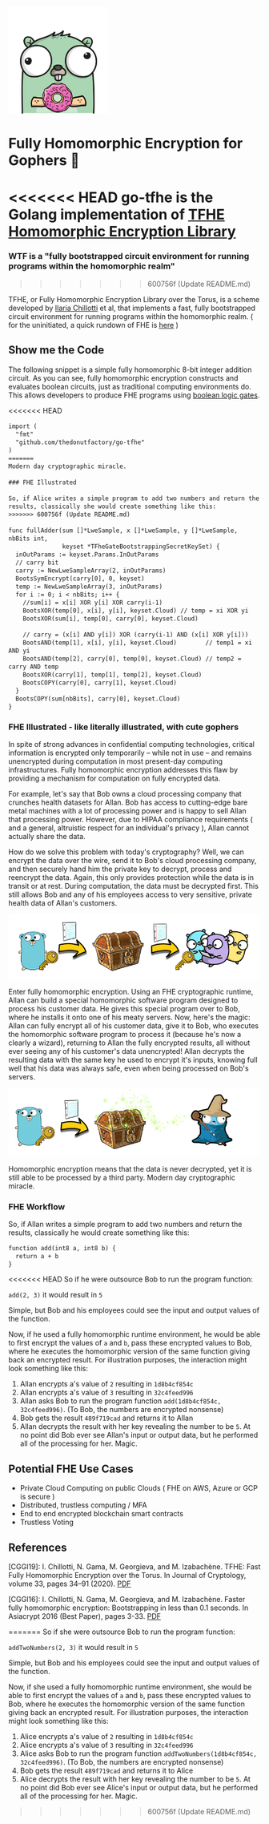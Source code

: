<img src="docs/images/gopher.png" alt="FHE Gopher" width="200"/>

# Fully Homomorphic Encryption for Gophers 🍩

<<<<<<< HEAD
go-tfhe is the Golang implementation of [TFHE Homomorphic Encryption Library](https://tfhe.github.io/tfhe/)
=======
### WTF is a "fully bootstrapped circuit environment for running programs within the homomorphic realm"
>>>>>>> 600756f (Update README.md)

TFHE, or Fully Homomorphic Encryption Library over the Torus, is a scheme developed by [Ilaria Chillotti](https://github.com/ilachill) et al, that implements a fast, fully bootstrapped circuit environment for running programs within the homomorphic realm. ( for the uninitiated, a quick rundown of FHE is [here](#fhe-illustrated---like-literally-illustrated-with-cute-gophers) )

## Show me the Code

The following snippet is a simple fully homomorphic 8-bit integer addition circuit. As you can see, fully homomorphic encryption constructs and evaluates boolean circuits, just as traditional computing environments do. This allows developers to produce FHE programs using [boolean logic gates](https://en.wikipedia.org/wiki/Logic_gate).

<<<<<<< HEAD
```golang
import (
  "fmt"
  "github.com/thedonutfactory/go-tfhe"
)
=======
Modern day cryptographic miracle.

### FHE Illustrated

So, if Alice writes a simple program to add two numbers and return the results, classically she would create something like this:
>>>>>>> 600756f (Update README.md)

func fullAdder(sum []*LweSample, x []*LweSample, y []*LweSample, nbBits int, 
               keyset *TFheGateBootstrappingSecretKeySet) {
  inOutParams := keyset.Params.InOutParams
  // carry bit
  carry := NewLweSampleArray(2, inOutParams)
  BootsSymEncrypt(carry[0], 0, keyset)
  temp := NewLweSampleArray(3, inOutParams)
  for i := 0; i < nbBits; i++ {
    //sum[i] = x[i] XOR y[i] XOR carry(i-1)
    BootsXOR(temp[0], x[i], y[i], keyset.Cloud) // temp = xi XOR yi
    BootsXOR(sum[i], temp[0], carry[0], keyset.Cloud)
    
    // carry = (x[i] AND y[i]) XOR (carry(i-1) AND (x[i] XOR y[i]))
    BootsAND(temp[1], x[i], y[i], keyset.Cloud)        // temp1 = xi AND yi
    BootsAND(temp[2], carry[0], temp[0], keyset.Cloud) // temp2 = carry AND temp
    BootsXOR(carry[1], temp[1], temp[2], keyset.Cloud)
    BootsCOPY(carry[0], carry[1], keyset.Cloud)
  }
  BootsCOPY(sum[nbBits], carry[0], keyset.Cloud)
}
```

### FHE Illustrated - like literally illustrated, with cute gophers

In spite of strong advances in confidential computing technologies, critical information is encrypted only temporarily – while not in use – and remains unencrypted during computation in most present-day computing infrastructures. Fully homomorphic encryption addresses this flaw by providing a mechanism for computation on fully encrypted data.

For example, let's say that Bob owns a cloud processing company that crunches health datasets for Allan. Bob has access to cutting-edge bare metal machines with a lot of processing power and is happy to sell Allan that processing power. However, due to HIPAA compliance requirements ( and a general, altruistic respect for an individual's privacy ), Allan cannot actually share the data.

How do we solve this problem with today's cryptography? Well, we can encrypt the data over the wire, send it to Bob's cloud processing company, and then securely hand him the private key to decrypt, process and reencrypt the data. Again, this only provides protection while the data is in transit or at rest. During computation, the data must be decrypted first. This still allows Bob and any of his employees access to very sensitive, private health data of Allan's customers.

<p align="center">
<img src="docs/images/enc1-1.png" alt="FHE Gopher"/>
</p>

Enter fully homomorphic encryption. Using an FHE cryptographic runtime, Allan can build a special homomorphic software program designed to process his customer data. He gives this special program over to Bob, where he installs it onto one of his meaty servers. Now, here's the magic: Allan can fully encrypt all of his customer data, give it to Bob, who executes the homomorphic software program to process it (because he's now a clearly a wizard), returning to Allan the fully encrypted results, all without ever seeing any of his customer's data unencrypted! Allan decrypts the resulting data with the same key he used to encrypt it's inputs, knowing full well that his data was always safe, even when being processed on Bob's servers.

<p align="center">
<img src="docs/images/enc2.png" alt="FHE Gopher"/>
</p>
Homomorphic encryption means that the data is never decrypted, yet it is still able to be processed by a third party. Modern day cryptographic miracle.

### FHE Workflow

So, if Allan writes a simple program to add two numbers and return the results, classically he would create something like this:

```solidity
function add(int8 a, int8 b) {
  return a + b
}
```

<<<<<<< HEAD
So if he were outsource Bob to run the program function:

`add(2, 3)` it would result in `5`

Simple, but Bob and his employees could see the input and output values of the function.

Now, if he used a fully homomorphic runtime environment, he would be able to first encrypt the values of `a` and `b`, pass these encrypted values to Bob, where he executes the homomorphic version of the same function giving back an encrypted result. For illustration purposes, the interaction might look something like this:

1. Allan encrypts a's value of `2` resulting in `1d8b4cf854c`
2. Allan encrypts a's value of `3` resulting in `32c4feed996`
3. Allan asks Bob to run the program function `add(1d8b4cf854c, 32c4feed996)`. (To Bob, the numbers are encrypted nonsense)
4. Bob gets the result `489f719cad` and returns it to Allan
5. Allan decrypts the result with her key revealing the number to be `5`. At no point did Bob ever see Allan's input or output data, but he performed all of the processing for her. Magic.

## Potential FHE Use Cases

* Private Cloud Computing on public Clouds ( FHE on AWS, Azure or GCP is secure )
* Distributed, trustless computing / MFA
* End to end encrypted blockchain smart contracts
* Trustless Voting

## References

[CGGI19]: I. Chillotti, N. Gama, M. Georgieva, and M. Izabachène. TFHE: Fast Fully Homomorphic Encryption over the Torus. In Journal of Cryptology, volume 33, pages 34–91 (2020). [PDF](https://eprint.iacr.org/2018/421.pdf)

[CGGI16]: I. Chillotti, N. Gama, M. Georgieva, and M. Izabachène. Faster fully homomorphic encryption: Bootstrapping in less than 0.1 seconds. In Asiacrypt 2016 (Best Paper), pages 3-33. [PDF](https://eprint.iacr.org/2016/870.pdf)


=======
So if she were outsource Bob to run the program function:

`addTwoNumbers(2, 3)` it would result in `5`

Simple, but Bob and his employees could see the input and output values of the function.

Now, if she used a fully homomorphic runtime environment, she would be able to first encrypt the values of `a` and `b`, pass these encrypted values to Bob, where he executes the homomorphic version of the same function giving back an encrypted result. For illustration purposes, the interaction might look something like this:

1. Alice encrypts a's value of `2` resulting in `1d8b4cf854c`
2. Alice encrypts a's value of `3` resulting in `32c4feed996`
3. Alice asks Bob to run the program function `addTwoNumbers(1d8b4cf854c, 32c4feed996)`. (To Bob, the numbers are encrypted nonsense)
4. Bob gets the result `489f719cad` and returns it to Alice
5. Alice decrypts the result with her key revealing the number to be `5`. At no point did Bob ever see Alice's input or output data, but he performed all of the processing for her. Magic.
>>>>>>> 600756f (Update README.md)
